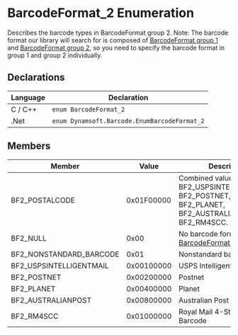 # BarcodeFormat_2 Enumeration
Describes the barcode types in BarcodeFormat group 2. Note: The barcode format our library will search for is composed of [BarcodeFormat group 1](BarcodeFormat.md) and [BarcodeFormat group 2](BarcodeFormat_2.md), so you need to specify the barcode format in group 1 and group 2 individually.


## Declarations
   
| Language | Declaration |
| -------- | ----------- |
| C / C++ | `enum BarcodeFormat_2` |
| .Net | `enum Dynamsoft.Barcode.EnumBarcodeFormat_2` |


## Members
   
| Member | Value | Description |
| ------ | ----- | ----------- |
| BF2_POSTALCODE | 0x01F00000 | Combined value of BF2_USPSINTELLIGENTMAIL, BF2_POSTNET, BF2_PLANET, BF2_AUSTRALIANPOST, BF2_RM4SCC. |
| BF2_NULL  | 0x00 | No barcode format in [BarcodeFormat group 2](BarcodeFormat_2.md). |
| BF2_NONSTANDARD_BARCODE | 0x01 | Nonstandard barcode |
| BF2_USPSINTELLIGENTMAIL | 0x00100000 | USPS Intelligent Mail |
| BF2_POSTNET | 0x00200000 | Postnet |
| BF2_PLANET | 0x00400000 | Planet |
| BF2_AUSTRALIANPOST | 0x00800000 | Australian Post |
| BF2_RM4SCC | 0x01000000 | Royal Mail 4-State Customer Barcode |

